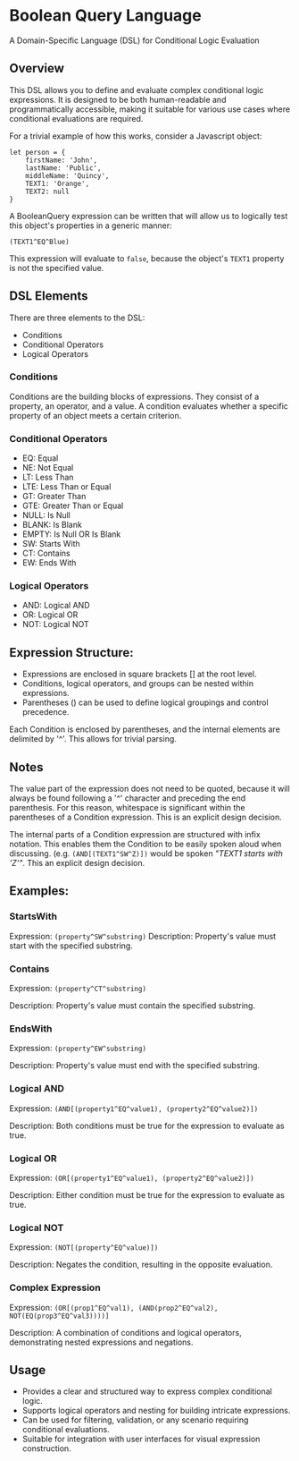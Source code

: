 # Boolean Query Language

A Domain-Specific Language (DSL) for Conditional Logic Evaluation

## Overview

This DSL allows you to define and evaluate complex conditional logic expressions. It is designed to be both human-readable and programmatically accessible, making it suitable for various use cases where conditional evaluations are required.

For a trivial example of how this works, consider a Javascript object:

```
let person = {
    firstName: 'John',
    lastName: 'Public',
    middleName: 'Quincy',
    TEXT1: 'Orange',
    TEXT2: null
}
```

A BooleanQuery expression can be written that will allow us to logically test this object's properties in a generic manner:

`(TEXT1^EQ^Blue)`

This expression will evaluate to `false`, because the object's `TEXT1` property is not the specified value.

## DSL Elements

There are three elements to the DSL:

- Conditions
- Conditional Operators
- Logical Operators

### Conditions

Conditions are the building blocks of expressions. They consist of a property, an operator, and a value. A condition evaluates whether a specific property of an object meets a certain criterion.

### Conditional Operators

- EQ: Equal
- NE: Not Equal
- LT: Less Than
- LTE: Less Than or Equal
- GT: Greater Than
- GTE: Greater Than or Equal
- NULL: Is Null
- BLANK: Is Blank
- EMPTY: Is Null OR Is Blank
- SW: Starts With
- CT: Contains
- EW: Ends With

### Logical Operators

- AND: Logical AND
- OR: Logical OR
- NOT: Logical NOT

## Expression Structure:

- Expressions are enclosed in square brackets [] at the root level. 
- Conditions, logical operators, and groups can be nested within expressions.
- Parentheses () can be used to define logical groupings and control precedence.

Each Condition is enclosed by parentheses, and the internal elements are delimited by '^'. This allows for trivial parsing. 

## Notes
The value part of the expression does not need to be quoted, because it will always be found following a '^' character and preceding the end parenthesis. For this reason, whitespace is significant within the parentheses of a Condition expression. This is an explicit design decision.

The internal parts of a Condition expression are structured with infix notation. This enables them the Condition to be easily spoken aloud when discussing. (e.g. `(AND[(TEXT1^SW^Z)])` would be spoken *"TEXT1 starts with 'Z'"*. This an explicit design decision.


## Examples:

### StartsWith

Expression: `(property^SW^substring)`
Description: Property's value must start with the specified substring.

### Contains

Expression: `(property^CT^substring)`

Description: Property's value must contain the specified substring.

### EndsWith

Expression: `(property^EW^substring)`

Description: Property's value must end with the specified substring.

### Logical AND

Expression: `(AND[(property1^EQ^value1), (property2^EQ^value2)])`

Description: Both conditions must be true for the expression to evaluate as true.

### Logical OR

Expression: `(OR[(property1^EQ^value1), (property2^EQ^value2)])`

Description: Either condition must be true for the expression to evaluate as true.

### Logical NOT

Expression: `(NOT[(property^EQ^value)])`

Description: Negates the condition, resulting in the opposite evaluation.

### Complex Expression

Expression: `(OR[(prop1^EQ^val1), (AND(prop2^EQ^val2), NOT(EQ(prop3^EQ^val3))))]`


Description: A combination of conditions and logical operators, demonstrating nested expressions and negations.

## Usage

- Provides a clear and structured way to express complex conditional logic.
- Supports logical operators and nesting for building intricate expressions.
- Can be used for filtering, validation, or any scenario requiring conditional evaluations.
- Suitable for integration with user interfaces for visual expression construction.